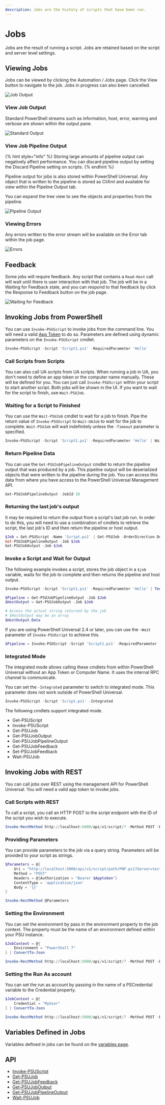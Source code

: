 ```yaml
---
description: Jobs are the history of scripts that have been run.
---
```


# Jobs

Jobs are the result of running a script. Jobs are retained based on the script and server level settings.

## Viewing Jobs

Jobs can be viewed by clicking the Automation / Jobs page. Click the View button to navigate to the job. Jobs in progress can also been cancelled.

![Job Output](<../.gitbook/assets/image (296).png>)

### View Job Output

Standard PowerShell streams such as information, host, error, warning and verbose are shown within the output pane.&#x20;

![Standard Output](<../.gitbook/assets/image (436).png>)

### View Job Pipeline Output

{% hint style="info" %}
Storing large amounts of pipeline output can negatively affect performance. You can discard pipeline output by setting the Discard Pipeline setting on scripts.&#x20;
{% endhint %}

Pipeline output for jobs is also stored within PowerShell Universal. Any object that is written to the pipeline is stored as CliXml and available for view within the Pipeline Output tab.

You can expand the tree view to see the objects and properties from the pipeline.

![Pipeline Output](<../.gitbook/assets/image (366).png>)

### Viewing Errors

Any errors written to the error stream will be available on the Error tab within the job page.

![Errors](<../.gitbook/assets/image (422).png>)

## Feedback

Some jobs will require feedback. Any script that contains a `Read-Host` call will wait until there is user interaction with that job. The job will be in a Waiting for Feedback state, and you can respond to that feedback by click the Response to Feedback button on the job page.

![Waiting for Feedback](<../.gitbook/assets/image (418).png>)

## Invoking Jobs from PowerShell

You can use `Invoke-PSUScript` to invoke jobs from the command line. You will need a valid [App Token](../config/security/#app-tokens) to do so. Parameters are defined using dynamic parameters on the `Invoke-PSUScript` cmdlet.

```powershell
Invoke-PSUScript -Script 'Script1.ps1' -RequiredParameter 'Hello'
```

### Call Scripts from Scripts

You can also call UA scripts from UA scripts. When running a job in UA, you don't need to define an app token or the computer name manually. These will be defined for you. You can just call `Invoke-PSUScript` within your script to start another script. Both jobs will be shown in the UI. If you want to wait for the script to finish, use `Wait-PSUJob`.

### Waiting for a Script to Finished

You can use the `Wait-PSUJob` cmdlet to wait for a job to finish. Pipe the return value of `Invoke-PSUScript` to `Wait-UAJob` to wait for the job to complete. `Wait-PSUJob` will wait indefinitely unless the `-Timeout` parameter is specified.

```powershell
Invoke-PSUScript -Script 'Script1.ps1' -RequiredParameter 'Hello' | Wait-PSUJob
```

### Return Pipeline Data

You can use the `Get-PSUJobPipelineOutput` cmdlet to return the pipeline output that was produced by a job. This pipeline output will be deserialized objects that were written to the pipeline during the job. You can access this data from where you have access to the PowerShell Universal Management API.

```powershell
Get-PSUJobPipelineOutput -JobId 10
```

### Returning the last job's output

It may be required to return the output from a script's last job run. In order to do this, you will need to use a combination of cmdlets to retrieve the script, the last job's ID and then return the pipeline or host output.

```powershell
$Job = Get-PSUScript -Name 'Script.ps1' | Get-PSUJob -OrderDirection Descending -First 1
Get-PSUJobPipelineOutput -Job $Job
Get-PSUJobOutput -Job $Job
```

### Invoke a Script and Wait for Output

The following example invokes a script, stores the job object in a `$job` variable, waits for the job to complete and then returns the pipeline and host output.

```powershell
Invoke-PSUScript -Script 'Script1.ps1' -RequiredParameter 'Hello' | Tee-Object -Variable job | Wait-PSUJob

$Pipeline = Get-PSUJobPipelineOutput -Job $Job
$HostOutput = Get-PSUJobOutput -Job $Job

# Access the actual string returned by the job
# $HostOutput may be an array 
$HostOutput.Data
```

If you are using PowerShell Universal 2.4 or later, you can use the `-Wait` parameter of `Invoke-PSUScript` to achieve this.&#x20;

```powershell
$Pipeline = Invoke-PSUScript -Script 'Script1.ps1' -RequiredParameter 'Hello' -Wait
```

### Integrated Mode

The integrated mode allows calling these cmdlets from within PowerShell Universal without an App Token or Computer Name. It uses the internal RPC channel to communicate.

You can set the `-Integrated` parameter to switch to integrated mode. This parameter does not work outside of PowerShell Universal.&#x20;

```powershell
Invoke-PSUScript -Script 'Script.ps1' -Integrated
```

The following cmdlets support integrated mode.&#x20;

* Get-PSUScript
* Invoke-PSUScript
* Get-PSUJob
* Get-PSUJobOutput
* Get-PSUJobPipelineOutput
* Get-PSUJobFeedback
* Set-PSUJobFeedback
* Wait-PSUJob

## Invoking Jobs with REST

You can call jobs over REST using the management API for PowerShell Universal. You will need a valid app token to invoke jobs.

### Call Scripts with REST

To call a script, you call an HTTP POST to the script endpoint with the ID of the script you wish to execute.

```powershell
Invoke-RestMethod http://localhost:5000/api/v1/script/7 -Method POST -Body "" -Headers @{ Authorization = "Bearer appToken" } -ContentType 'application/json'
```

### Providing Parameters

You can provide parameters to the job via a query string. Parameters will be provided to your script as strings.&#x20;

```powershell
$Parameters = @{
    Uri = "http://localhost:5000/api/v1/script/path/PNP.ps1?Server=tester&Domain=test" 
    Method = "POST"
    Headers = @{Authorization = "Bearer $Apptoken"}
    ContentType = 'application/json'
    Body = '{}'
}

Invoke-RestMethod @Parameters
```

### Setting the Environment

You can set the environment by pass in the environment property to the job context. The property must be the name of an environment defined within your PSU instance.

```powershell
$JobContext = @{
    Environment = "PowerShell 7"
} | ConvertTo-Json

Invoke-RestMethod http://localhost:5000/api/v1/script/7 -Method POST -Body $JobContext -Headers @{ Authorization = "Bearer appToken" } -ContentType 'application/json'
```

### Setting the Run As account

You can set the run as account by passing in the name of a PSCredential variable to the Credential property.

```powershell
$JobContext = @{
    Credential = "MyUser"
} | ConvertTo-Json

Invoke-RestMethod http://localhost:5000/api/v1/script/7 -Method POST -Body $JobContext -Headers @{ Authorization = "Bearer appToken" } -ContentType 'application/json'
```

## Variables Defined in Jobs

Variables defined in jobs can be found on the [variables page](../platform/variables.md#scripts).

## API

* [Invoke-PSUScript](https://github.com/ironmansoftware/universal-docs/blob/master/cmdlets/Invoke-PSUScript.txt)
* [Get-PSUJob](https://github.com/ironmansoftware/universal-docs/blob/master/cmdlets/Get-PSUJob.txt)
* [Get-PSUJobFeedback](https://github.com/ironmansoftware/universal-docs/blob/master/cmdlets/Get-PSUJobFeedback.txt)
* [Get-PSUJobOutput](https://github.com/ironmansoftware/universal-docs/blob/master/cmdlets/Get-PSUJobOutput.txt)
* [Get-PSUJobPipelineOutput](https://github.com/ironmansoftware/universal-docs/blob/master/cmdlets/Get-PSUJobPipelineOutput.txt)
* [Wait-PSUJob](https://github.com/ironmansoftware/universal-docs/blob/master/cmdlets/Wait-PSUJob.txt)
